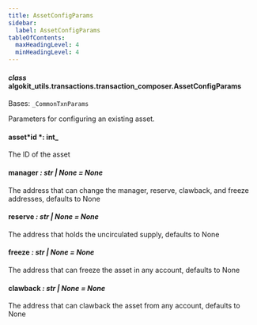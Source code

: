 ```yaml
---
title: AssetConfigParams
sidebar:
  label: AssetConfigParams
tableOfContents:
  maxHeadingLevel: 4
  minHeadingLevel: 4
---
```


#### _class_ algokit_utils.transactions.transaction_composer.AssetConfigParams

Bases: `_CommonTxnParams`

Parameters for configuring an existing asset.

#### asset*id *: int\_

The ID of the asset

#### manager _: str | None_ _= None_

The address that can change the manager, reserve, clawback, and freeze addresses, defaults to None

#### reserve _: str | None_ _= None_

The address that holds the uncirculated supply, defaults to None

#### freeze _: str | None_ _= None_

The address that can freeze the asset in any account, defaults to None

#### clawback _: str | None_ _= None_

The address that can clawback the asset from any account, defaults to None
